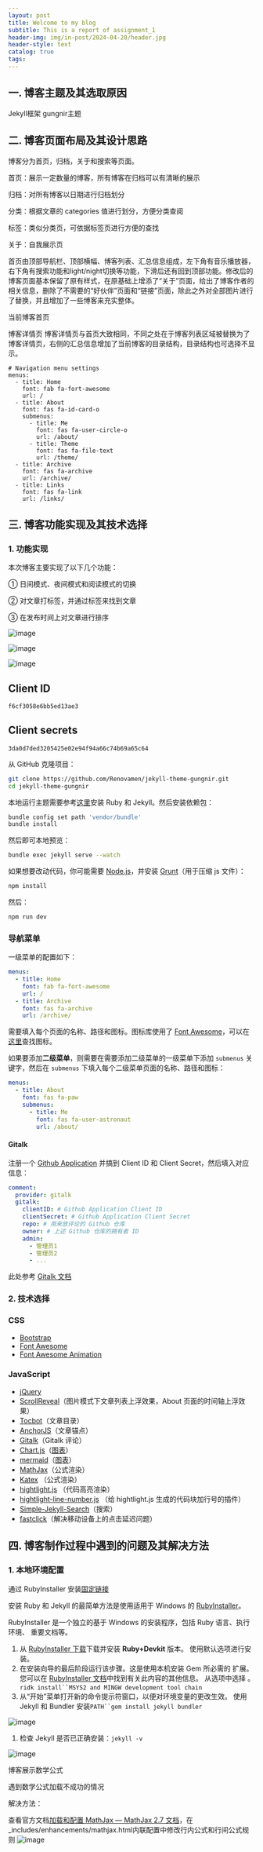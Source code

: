 ```yaml
---
layout: post
title: Welcome to my blog
subtitle: This is a report of assignment_1
header-img: img/in-post/2024-04-20/header.jpg
header-style: text
catalog: true
tags:
---
```


## 一. 博客主题及其选取原因

Jekyll框架 gungnir主题

## 二. 博客页面布局及其设计思路

博客分为首页，归档，关于和搜索等页面。

首页：展示一定数量的博客，所有博客在归档可以有清晰的展示

归档：对所有博客以日期进行归档划分

分类：根据文章的 categories 值进行划分，方便分类查阅

标签：类似分类页，可依据标签页进行方便的查找

关于：自我展示页

首页由顶部导航栏、顶部横幅、博客列表、汇总信息组成，左下角有音乐播放器，右下角有搜索功能和light/night切换等功能，下滑后还有回到顶部功能。修改后的博客页面基本保留了原有样式，在原基础上增添了“关于”页面，给出了博客作者的相关信息，删除了不需要的“好伙伴”页面和“链接”页面，除此之外对全部图片进行了替换，并且增加了一些博客来充实整体。

当前博客首页

博客详情页
博客详情页与首页大致相同，不同之处在于博客列表区域被替换为了博客详情页，右侧的汇总信息增加了当前博客的目录结构，目录结构也可选择不显示。

```
# Navigation menu settings
menus:
  - title: Home
    font: fab fa-fort-awesome
    url: /
  - title: About
    font: fas fa-id-card-o
    submenus:
      - title: Me
        font: fas fa-user-circle-o
        url: /about/
      - title: Theme
        font: fas fa-file-text
        url: /theme/
  - title: Archive
    font: fas fa-archive
    url: /archive/
  - title: Links
    font: fas fa-link
    url: /links/
```



## 三. 博客功能实现及其技术选择

### 1. 功能实现

本次博客主要实现了以下几个功能：

① 日间模式、夜间模式和阅读模式的切换

② 对文章打标签，并通过标签来找到文章

③ 在发布时间上对文章进行排序

![image](https://github.com/Fiveneves/Fiveneves.github.io/assets/75442734/fdbd04e4-f847-46f8-ab8e-b1c04fc64592)

![image](https://github.com/Fiveneves/Fiveneves.github.io/assets/75442734/b090a24c-e32c-470d-b343-d38e6eb6ccad)

![image](https://github.com/Fiveneves/Fiveneves.github.io/assets/75442734/79797252-add0-424f-b7c6-4bbe01256f1c)

## Client ID

```
f6cf3058e6bb5ed13ae3
```

## Client secrets

```
3da0d7ded3205425e02e94f94a66c74b69a65c64
```



从 GitHub 克隆项目：

```bash
git clone https://github.com/Renovamen/jekyll-theme-gungnir.git
cd jekyll-theme-gungnir
```

本地运行主题需要参考[这里](https://jekyllrb.com/docs/installation/)安装 Ruby 和 Jekyll。然后安装依赖包：

```bash
bundle config set path 'vendor/bundle'
bundle install
```

然后即可本地预览：

```bash
bundle exec jekyll serve --watch
```

如果想要改动代码，你可能需要 [Node.js](https://nodejs.org/en/)，并安装 [Grunt](https://gruntjs.com/)（用于压缩 js 文件）：

```bash
npm install
```

然后：

```bash
npm run dev
```

### 导航菜单

一级菜单的配置如下：

```yaml
menus:
  - title: Home
    font: fab fa-fort-awesome
    url: /
  - title: Archive
    font: fas fa-archive
    url: /archive/
```

需要填入每个页面的名称、路径和图标。图标库使用了 [Font Awesome](https://fontawesome.com/)，可以在[这里](https://fontawesome.com/icons)查找图标。

如果要添加**二级菜单**，则需要在需要添加二级菜单的一级菜单下添加 `submenus` 关键字，然后在 `submenus` 下填入每个二级菜单页面的名称、路径和图标：

```yaml
menus:
  - title: About
    font: fas fa-paw
    submenus:
      - title: Me
        font: fas fa-user-astronaut
        url: /about/
```

#### Gitalk

注册一个 [Github Application](https://github.com/settings/applications/new) 并搞到 Client ID 和 Client Secret，然后填入对应信息：

```yaml
comment: 
  provider: gitalk
  gitalk:
    clientID: # Github Application Client ID
    clientSecret: # Github Application Client Secret
    repo: # 用来放评论的 Github 仓库
    owner: # 上述 Github 仓库的拥有者 ID
    admin: 
      - 管理员1
      - 管理员2
      - ...
```

此处参考 [Gitalk 文档](https://github.com/gitalk/gitalk)

### 2. 技术选择

### CSS

- [Bootstrap](https://github.com/twbs/bootstrap)
- [Font Awesome](https://github.com/FortAwesome/Font-Awesome)
- [Font Awesome Animation](https://github.com/l-lin/font-awesome-animation)

### JavaScript

- [jQuery](https://github.com/jquery/jquery)
- [ScrollReveal](https://github.com/jlmakes/scrollreveal)（图片模式下文章列表上浮效果，About 页面的时间轴上浮效果）
- [Tocbot](https://github.com/tscanlin/tocbot)（文章目录）
- [AnchorJS](https://github.com/bryanbraun/anchorjs/)（文章锚点）
- [Gitalk](https://github.com/gitalk/gitalk)（Gitalk 评论）
- [Chart.js](https://github.com/chartjs/Chart.js)（[图表](https://fiveneves.github.io/theme/#chartjs)）
- [mermaid](https://github.com/mermaid-js/mermaid)（[图表](https://fiveneves.github.io/theme/#mermaid)）
- [MathJax](https://github.com/mathjax/MathJax)（公式渲染）
- [Katex](https://github.com/KaTeX/KaTeX) （公式渲染）
- [hightlight.js](https://github.com/highlightjs/highlight.js) （代码高亮渲染）
- [hightlight-line-number.js](https://github.com/wcoder/highlightjs-line-numbers.js/) （给 hightlight.js 生成的代码块加行号的插件）
- [Simple-Jekyll-Search](https://github.com/christian-fei/Simple-Jekyll-Search)（搜索）
- [fastclick](https://github.com/ftlabs/fastclick)（解决移动设备上的点击延迟问题）

## 四. 博客制作过程中遇到的问题及其解决方法

### 1. 本地环境配置

通过 RubyInstaller 安装[固定链接](https://jekyllrb.com/docs/installation/windows/#installation-via-rubyinstaller)

安装 Ruby 和 Jekyll 的最简单方法是使用适用于 Windows 的 [RubyInstaller](https://rubyinstaller.org/)。

RubyInstaller 是一个独立的基于 Windows 的安装程序，包括 Ruby 语言、执行环境、 重要文档等。

1. 从 [RubyInstaller 下载](https://rubyinstaller.org/downloads/)下载并安装 **Ruby+Devkit** 版本。 使用默认选项进行安装。
2. 在安装向导的最后阶段运行该步骤。这是使用本机安装 Gem 所必需的 扩展。您可以在 [RubyInstaller 文档](https://github.com/oneclick/rubyinstaller2#using-the-installer-on-a-target-system)中找到有关此内容的其他信息。 从选项中选择 。`ridk install``MSYS2 and MINGW development tool chain`
3. 从“开始”菜单打开新的命令提示符窗口，以便对环境变量的更改生效。 使用 Jekyll 和 Bundler 安装`PATH``gem install jekyll bundler`

![image](https://github.com/Fiveneves/Fiveneves.github.io/assets/75442734/bfe04322-26e9-472c-b806-c599e241560d)

1. 检查 Jekyll 是否已正确安装：`jekyll -v`

![image](https://github.com/Fiveneves/Fiveneves.github.io/assets/75442734/db9a1651-12b4-474c-a5a6-e3eac4a2e10e)



博客展示数学公式

遇到数学公式加载不成功的情况

解决方法：

查看官方文档[加载和配置 MathJax — MathJax 2.7 文档](https://docs.mathjax.org/en/v2.7-latest/configuration.html#)，在_includes/enhancements/mathjax.html内联配置中修改行内公式和行间公式规则
![image](https://github.com/Fiveneves/Fiveneves.github.io/assets/75442734/ac6d875d-8ee9-4ea3-ad39-ab4739f0aa3d)

